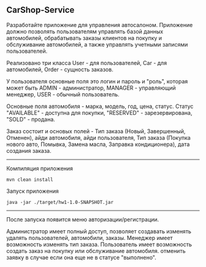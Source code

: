 ## CarShop-Service

Разработайте приложение для управления автосалоном. Приложение должно позволять пользователям управлять базой данных автомобилей, обрабатывать заказы клиентов на покупку и обслуживание автомобилей, а также управлять учетными записями пользователей.

Реализовано три класса User - для пользователей, Car - для автомобилей, Order - сущность заказов.

У пользователя основные поля это логин и пароль и "роль", которая может быть ADMIN - администратор, MANAGER - управляющий менеджер, USER - обычный пользователь.

Основные поля автомобиля - марка, модель, год, цена, статус. Статус "AVAILABLE" - доступна для покупки, "RESERVED" - зарезервирована, "SOLD" - продана.

Заказ состоит и основых полей - Тип заказа (Новый, Завершенный, Отменен), айди автомобиля, айди пользователя, Тип заказа (Покупка нового авто, Помывка, Замена масла, Заправка кондиционера), дата создания заказа.

---

Компиляция приложения

`mvn clean install`

Запуск приложения

`java -jar ./target/hw1-1.0-SNAPSHOT.jar`

---

После запуска появится меню авторизации/регистрации.

Администратор имеет полный доступ, позволяет создавать изменять удалять пользователей, автомобили, заказы.
Менеджер имеет возможность изменять тип заказа.
Пользователь имеет возможность создать заказ на покупку или обслуживание автомобиля. отменить заявку в случае если она еще не в статусе "выполнено".

